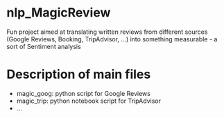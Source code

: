 # nlp_MagicReview
Fun project aimed at translating written reviews from different sources (Google Reviews, Booking, TripAdvisor, ...) into something measurable - a sort of Sentiment analysis

# Description of main files
- magic_goog: python script for Google Reviews
- magic_trip: python notebook script for TripAdvisor
- ...
